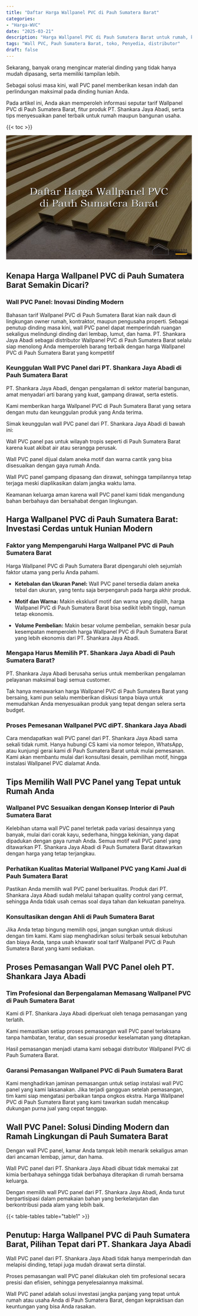 ```yaml
---
title: "Daftar Harga Wallpanel PVC di Pauh Sumatera Barat"
categories: 
- "Harga-WVC"
date: "2025-03-21"
description: "Harga Wallpanel PVC di Pauh Sumatera Barat untuk rumah, kantor, serta toko. Material unggulan, variasi motif, warna modern, dengan jasa pemasangan dikerjakan oleh tim ahli serta garansi resmi!|Servis penyediaan Wallpanel PVC di Pauh Sumatera Barat bagi kebutuhan hunian, kantor, maupun gerai, dengan panel terbaik dan penempatan oleh tim berpengalaman serta jaminan resmi.|Solusi Wallpanel PVC di Pauh Sumatera Barat yang terpercaya bagi tempat tinggal, perkantoran, dan gerai, dengan material berkualitas dan instalasi oleh tim profesional serta kepastian resmi.|Penyediaan Wallpanel PVC di Pauh Sumatera Barat bagi tempat tinggal, kantor, dan toko, beserta panel terbaik dan instalasi oleh tenaga ahli ahli, disertai beserta kepastian resmi.}"
tags: "Wall PVC, Pauh Sumatera Barat, toko, Penyedia, distributor"
draft: false
---
```


Sekarang, banyak orang mengincar material dinding yang tidak hanya mudah dipasang, serta memiliki tampilan lebih.

Sebagai solusi masa kini, wall PVC panel memberikan kesan indah dan perlindungan maksimal pada dinding hunian Anda.

Pada artikel ini, Anda akan memperoleh informasi seputar tarif Wallpanel PVC di Pauh Sumatera Barat, fitur produk PT. Shankara Jaya Abadi, serta tips menyesuaikan panel terbaik untuk rumah maupun bangunan usaha.

{{< toc >}}

![Daftar Harga Wallpanel PVC di Pauh Sumatera Barat](/images/Harga-WVC/Daftar-Harga-Wallpanel-PVC-di-Pauh-Sumatera-Barat.png)


## Kenapa Harga Wallpanel PVC di Pauh Sumatera Barat Semakin Dicari?

### Wall PVC Panel: Inovasi Dinding Modern

Bahasan tarif Wallpanel PVC di Pauh Sumatera Barat kian naik daun di lingkungan owner rumah, kontraktor, maupun pengusaha properti. Sebagai penutup dinding masa kini, wall PVC panel dapat memperindah ruangan sekaligus melindungi dinding dari lembap, lumut, dan hama. PT. Shankara Jaya Abadi sebagai distributor Wallpanel PVC di Pauh Sumatera Barat selalu siap menolong Anda memperoleh barang terbaik dengan harga Wallpanel PVC di Pauh Sumatera Barat yang kompetitif

### Keunggulan Wall PVC Panel dari PT. Shankara Jaya Abadi di Pauh Sumatera Barat

PT. Shankara Jaya Abadi, dengan pengalaman di sektor material bangunan, amat menyadari arti barang yang kuat, gampang dirawat, serta estetis.

Kami memberikan harga Wallpanel PVC di Pauh Sumatera Barat yang setara dengan mutu dan keunggulan produk yang Anda terima.

Simak keunggulan wall PVC panel dari PT. Shankara Jaya Abadi di bawah ini:

Wall PVC panel pas untuk wilayah tropis seperti di Pauh Sumatera Barat karena kuat akibat air atau serangga perusak.

Wall PVC panel dijual dalam aneka motif dan warna cantik yang bisa disesuaikan dengan gaya rumah Anda.

Wall PVC panel gampang dipasang dan dirawat, sehingga tampilannya tetap terjaga meski diaplikasikan dalam jangka waktu lama.

Keamanan keluarga aman karena wall PVC panel kami tidak mengandung bahan berbahaya dan bersahabat dengan lingkungan.

## Harga Wallpanel PVC di Pauh Sumatera Barat: Investasi Cerdas untuk Hunian Modern

### Faktor yang Mempengaruhi Harga Wallpanel PVC di Pauh Sumatera Barat

Harga Wallpanel PVC di Pauh Sumatera Barat dipengaruhi oleh sejumlah faktor utama yang perlu Anda pahami.

- **Ketebalan dan Ukuran Panel:** Wall PVC panel tersedia dalam aneka tebal dan ukuran, yang tentu saja berpengaruh pada harga akhir produk.

- **Motif dan Warna:** Makin eksklusif motif dan warna yang dipilih, harga Wallpanel PVC di Pauh Sumatera Barat bisa sedikit lebih tinggi, namun tetap ekonomis.

- **Volume Pembelian:** Makin besar volume pembelian, semakin besar pula kesempatan memperoleh harga Wallpanel PVC di Pauh Sumatera Barat yang lebih ekonomis dari PT. Shankara Jaya Abadi.

### Mengapa Harus Memilih PT. Shankara Jaya Abadi di Pauh Sumatera Barat?

PT. Shankara Jaya Abadi berusaha serius untuk memberikan pengalaman pelayanan maksimal bagi semua customer.

Tak hanya menawarkan harga Wallpanel PVC di Pauh Sumatera Barat yang bersaing, kami pun selalu memberikan diskusi tanpa biaya untuk memudahkan Anda menyesuaikan produk yang tepat dengan selera serta budget.

### Proses Pemesanan Wallpanel PVC diPT. Shankara Jaya Abadi

Cara mendapatkan wall PVC panel dari PT. Shankara Jaya Abadi sama sekali tidak rumit. Hanya hubungi CS kami via nomor telepon, WhatsApp, atau kunjungi gerai kami di Pauh Sumatera Barat untuk mulai pemesanan. Kami akan membantu mulai dari konsultasi desain, pemilihan motif, hingga instalasi Wallpanel PVC dialamat Anda.

## Tips Memilih Wall PVC Panel yang Tepat untuk Rumah Anda

### Wallpanel PVC Sesuaikan dengan Konsep Interior di Pauh Sumatera Barat

Kelebihan utama wall PVC panel terletak pada variasi desainnya yang banyak, mulai dari corak kayu, sederhana, hingga kekinian, yang dapat dipadukan dengan gaya rumah Anda. Semua motif wall PVC panel yang ditawarkan PT. Shankara Jaya Abadi di Pauh Sumatera Barat ditawarkan dengan harga yang tetap terjangkau.

### Perhatikan Kualitas Material Wallpanel PVC yang Kami Jual di Pauh Sumatera Barat

Pastikan Anda memilih wall PVC panel berkualitas. Produk dari PT. Shankara Jaya Abadi sudah melalui tahapan quality control yang cermat, sehingga Anda tidak usah cemas soal daya tahan dan kekuatan panelnya.

### Konsultasikan dengan Ahli di Pauh Sumatera Barat

Jika Anda tetap bingung memilih opsi, jangan sungkan untuk diskusi dengan tim kami. Kami siap menghadirkan solusi terbaik sesuai kebutuhan dan biaya Anda, tanpa usah khawatir soal tarif Wallpanel PVC di Pauh Sumatera Barat yang kami sediakan.

## Proses Pemasangan Wall PVC Panel oleh PT. Shankara Jaya Abadi

### Tim Profesional dan Berpengalaman Memasang Wallpanel PVC di Pauh Sumatera Barat

Kami di PT. Shankara Jaya Abadi diperkuat oleh tenaga pemasangan yang terlatih.

Kami memastikan setiap proses pemasangan wall PVC panel terlaksana tanpa hambatan, teratur, dan sesuai prosedur keselamatan yang ditetapkan.

Hasil pemasangan menjadi utama kami sebagai distributor Wallpanel PVC di Pauh Sumatera Barat.

### Garansi Pemasangan Wallpanel PVC di Pauh Sumatera Barat

Kami menghadirkan jaminan pemasangan untuk setiap instalasi wall PVC panel yang kami laksanakan. Jika terjadi gangguan setelah pemasangan, tim kami siap mengatasi perbaikan tanpa ongkos ekstra. Harga Wallpanel PVC di Pauh Sumatera Barat yang kami tawarkan sudah mencakup dukungan purna jual yang cepat tanggap.

## Wall PVC Panel: Solusi Dinding Modern dan Ramah Lingkungan di Pauh Sumatera Barat

Dengan wall PVC panel, kamar Anda tampak lebih menarik sekaligus aman dari ancaman lembap, jamur, dan hama.

Wall PVC panel dari PT. Shankara Jaya Abadi dibuat tidak memakai zat kimia berbahaya sehingga tidak berbahaya diterapkan di rumah bersama keluarga.

Dengan memilih wall PVC panel dari PT. Shankara Jaya Abadi, Anda turut berpartisipasi dalam pemakaian bahan yang berkelanjutan dan berkontribusi pada alam yang lebih baik.

{{< table-tables table="table1" >}}

## Penutup: Harga Wallpanel PVC di Pauh Sumatera Barat, Pilihan Tepat dari PT. Shankara Jaya Abadi

Wall PVC panel dari PT. Shankara Jaya Abadi tidak hanya memperindah dan melapisi dinding, tetapi juga mudah dirawat serta diinstal.

Proses pemasangan wall PVC panel dilakukan oleh tim profesional secara presisi dan efisien, sehingga penyelesaiannya maksimal.

Wall PVC panel adalah solusi investasi jangka panjang yang tepat untuk rumah atau usaha Anda di Pauh Sumatera Barat, dengan kepraktisan dan keuntungan yang bisa Anda rasakan.